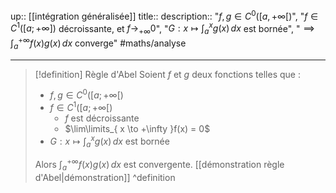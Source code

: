 up:: [[intégration généralisée]] 
title:: 
description:: "$f, g \in C^{0}([a, +\infty[)$", "$f \in C^{1}([a; +\infty])$ décroissante, et $f \to _{+\infty} 0$", "$\displaystyle G: x \mapsto \int_{a}^{x} g(x) \, dx$ est bornée", "$\displaystyle \implies \int_{a}^{+\infty} f(x)g(x) \, dx$ converge"
#maths/analyse 

---


> [!definition] Règle d'Abel
> Soient $f$ et $g$ deux fonctions telles que :
>  - $f, g \in C^{0}([a; +\infty[)$
>  - $f \in C^{1}([a; +\infty[)$
>      - $f$ est décroissante
>      - $\lim\limits_{ x \to +\infty }f(x) = 0$
>  - $\displaystyle G : x \mapsto \int_{a}^{x} g(x) \, dx$ est bornée
>
> Alors $\displaystyle \int_{a}^{+\infty} f(x)g(x) \, dx$ est convergente.
> [[démonstration règle d'Abel|démonstration]]
^definition


